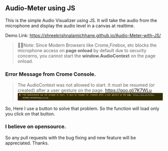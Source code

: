 ## Audio-Meter using JS
This is the simple Audio Visualizer using JS.
It will take the audio from the microphone and display the audio level in a canvas at realtime. 

Demo Link: https://shreekrishnalamichhane.github.io/Audio-Meter-with-JS/
> 🔴🔴Note: 
> Since Modern Browsers like Crome,Firebox, etc  blocks the microphone access on **page onload** by
> default due to security concerns, you cannot start the **window.AudioContext** on the page onload.

### Error Message from Crome Console.
>The AudioContext was not allowed to start. It must be resumed (or created) after a user gesture on 
>the page. https://goo.gl/7K7WLu
![Error](/images/error.png)

So, Here I use a button to solve that problem. So the function will load only you click on that button.

### I believe on opensource.
So any pull requests with the bug fixing and new feature will be appreciated.
Thanks.
